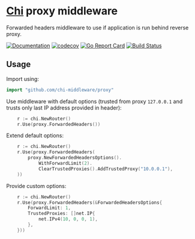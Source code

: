 # [Chi](https://github.com/go-chi/chi) proxy middleware

Forwarded headers middleware to use if application is run behind reverse proxy.

[![Documentation](https://godoc.org/github.com/chi-middleware/proxy?status.svg)](https://pkg.go.dev/github.com/chi-middleware/proxy)
[![codecov](https://codecov.io/gh/chi-middleware/proxy/branch/master/graph/badge.svg)](https://codecov.io/gh/chi-middleware/proxy)
[![Go Report Card](https://goreportcard.com/badge/github.com/chi-middleware/proxy)](https://goreportcard.com/report/github.com/chi-middleware/proxy)
[![Build Status](https://cloud.drone.io/api/badges/chi-middleware/proxy/status.svg?ref=refs/heads/master)](https://cloud.drone.io/chi-middleware/proxy)

## Usage

Import using:

```go
import "github.com/chi-middleware/proxy"
```

Use middleware with default options (trusted from proxy `127.0.0.1` and trusts only last IP address provided in header):

```go
    r := chi.NewRouter()
    r.Use(proxy.ForwardedHeaders())
```

Extend default options:

```go
    r := chi.NewRouter()
    r.Use(proxy.ForwardedHeaders(
        proxy.NewForwardedHeadersOptions().
            WithForwardLimit(2).
            ClearTrustedProxies().AddTrustedProxy("10.0.0.1"),
    ))
```

Provide custom options:

```go
    r := chi.NewRouter()
    r.Use(proxy.ForwardedHeaders(&ForwardedHeadersOptions{
        ForwardLimit: 1,
        TrustedProxies: []net.IP{
            net.IPv4(10, 0, 0, 1),
        },
    }))
```
